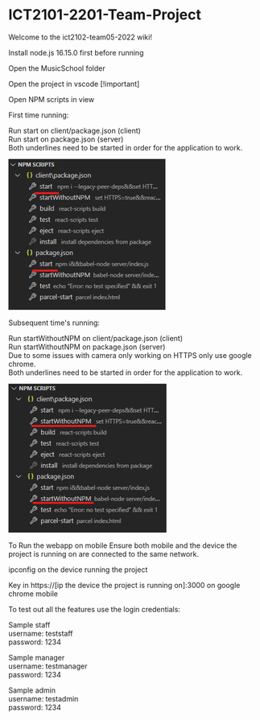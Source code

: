 # ICT2101-2201-Team-Project

Welcome to the ict2102-team05-2022 wiki!

Install node.js 16.15.0 first before running

Open the MusicSchool folder

Open the project in vscode [!important]

Open NPM scripts in view

First time running:

Run start on client/package.json (client)  
Run start on package.json (server)  
Both underlines need to be started in order for the application to work.  

![Alt text](/gitassets/firsttimerun.png "First Time Run")

Subsequent time's running:

Run startWithoutNPM on client/package.json (client)  
Run startWithoutNPM on package.json (server)  
Due to some issues with camera only working on HTTPS only use google chrome.  
Both underlines need to be started in order for the application to work.  

![Alt text](/gitassets/subsequenttimerun.png "Subsequent Time Run")

To Run the webapp on mobile
Ensure both mobile and the device the project is running on are connected to the same network.

ipconfig on the device running the project

Key in https://[ip the device the project is running on]:3000 on google chrome mobile

To test out all the features
use the login credentials:

Sample staff  
username: teststaff  
password: 1234  

Sample manager  
username: testmanager  
password: 1234  

Sample admin  
username: testadmin  
password: 1234  

